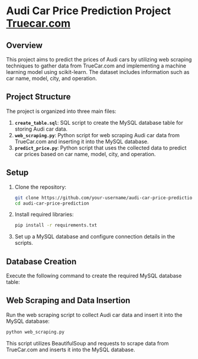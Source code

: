 # Audi Car Price Prediction Project <a href="https://www.truecar.com/used-cars-for-sale/listings/audi/?page=1">Truecar.com</a>

## Overview

This project aims to predict the prices of Audi cars by utilizing web scraping techniques to gather data from TrueCar.com and implementing a machine learning model using scikit-learn. The dataset includes information such as car name, model, city, and operation.

## Project Structure

The project is organized into three main files:

1. **`create_table.sql`**: SQL script to create the MySQL database table for storing Audi car data.
2. **`web_scraping.py`**: Python script for web scraping Audi car data from TrueCar.com and inserting it into the MySQL database.
3. **`predict_price.py`**: Python script that uses the collected data to predict car prices based on car name, model, city, and operation.

## Setup

1. Clone the repository:

    ```bash
    git clone https://github.com/your-username/audi-car-price-prediction.git
    cd audi-car-price-prediction
    ```

2. Install required libraries:

    ```bash
    pip install -r requirements.txt
    ```

3. Set up a MySQL database and configure connection details in the scripts.

## Database Creation

Execute the following command to create the required MySQL database table:

## Web Scraping and Data Insertion
Run the web scraping script to collect Audi car data and insert it into the MySQL database:

```bash
python web_scraping.py
```
This script utilizes BeautifulSoup and requests to scrape data from TrueCar.com and inserts it into the MySQL database.
